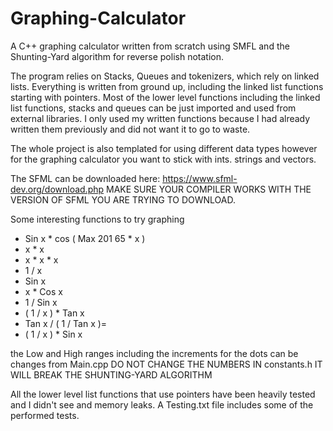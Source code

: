 # Graphing-Calculator
A C++ graphing calculator written from scratch using SMFL and the Shunting-Yard algorithm for reverse polish notation.

The program relies on Stacks, Queues and tokenizers, which rely on linked lists.
Everything is written from ground up, including the linked list functions starting with pointers. Most of the lower level functions including the linked list functions, stacks and queues can be just imported and used from external
libraries. I only used my written functions because I had already written them previously and did not want it to go to waste.

The whole project is also templated for using different data types however for the graphing calculator you want to stick with ints. strings and vectors.

The SFML can be downloaded here: https://www.sfml-dev.org/download.php
MAKE SURE YOUR COMPILER WORKS WITH THE VERSION OF SFML YOU ARE TRYING TO DOWNLOAD.

Some interesting functions to try graphing
 * Sin x * cos ( Max 201 65  * x )
 * x * x
 * x * x * x
 * 1 / x
 * Sin x
 * x * Cos x
 * 1 / Sin x
 * ( 1 / x ) * Tan x
 * Tan x / ( 1 / Tan x )=
 * ( 1 / x ) * Sin x

the Low and High ranges including the increments for the dots can be changes from Main.cpp
DO NOT CHANGE THE NUMBERS IN constants.h IT WILL BREAK THE SHUNTING-YARD ALGORITHM

All the lower level list functions that use pointers have been heavily tested and I didn't see and memory leaks.
A Testing.txt file includes some of the performed tests.
